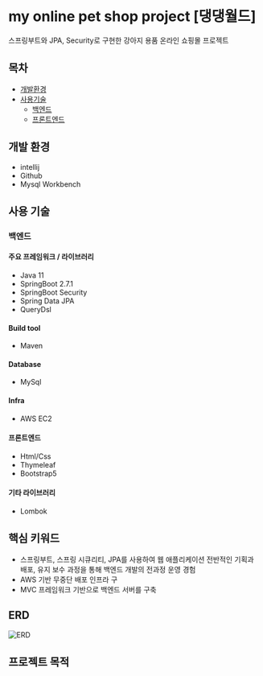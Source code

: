 # my online pet shop project [댕댕월드] 

스프링부트와 JPA, Security로 구현한 강아지 용품 온라인 쇼핑몰 프로젝트

## 목차
- [개발환경](###개발환경)
- [사용기술](###사용기술)
    - [백엔드](###백엔드)
    - [프론트엔드](###프론트엔드)
 

  
## 개발 환경
- intellij
- Github
- Mysql Workbench

## 사용 기술
### 백엔드
#### 주요 프레임워크 / 라이브러리
- Java 11
- SpringBoot 2.7.1
- SpringBoot Security
- Spring Data JPA
- QueryDsl

#### Build tool
- Maven

#### Database
- MySql

#### Infra
- AWS EC2

#### 프론트엔드
- Html/Css
- Thymeleaf
- Bootstrap5

#### 기타 라이브러리
- Lombok

## 핵심 키워드
- 스프링부트, 스프링 시큐리티, JPA를 사용하여 웹 애플리케이션 전반적인 기획과 배포, 유지 보수 과정을 통해
  백엔드 개발의 전과정 운영 경험
- AWS 기반 무중단 배포 인프라 구  
- MVC 프레임워크 기반으로 백엔드 서버를 구축


## ERD
![ERD](https://github.com/kkong-ji/my_online_pet_shop_project/assets/87354210/76514909-4f6b-41d6-8b91-87a7a1beb6d9)

## 프로젝트 목적

